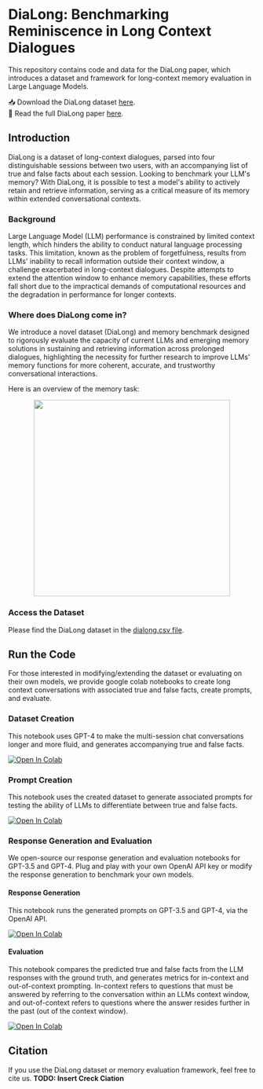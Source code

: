# DiaLong: Benchmarking Reminiscence in Long Context Dialogues

This repository contains code and data for the DiaLong paper, which introduces a dataset and framework for long-context memory evaluation in Large Language Models. 

📥 Download the DiaLong dataset [here](https://github.com/sameraslan/DiaLong/blob/4bcd860ff806e803487262cdd33fd6bcb4cb612c/DiaLong.csv).\
📜 Read the full DiaLong paper [here](https://github.com/user-attachments/files/19041193/DiaLong.Sep.2024.pdf).

## Introduction
DiaLong is a dataset of long-context dialogues, parsed into four distinguishable sessions between two users, with an accompanying list of true and false facts about each session. Looking to benchmark your LLM's memory? With DiaLong, it is possible to test a model's ability to actively retain and retrieve information, serving as a critical measure of its memory within extended conversational contexts.


### Background
Large Language Model (LLM) performance is constrained by limited context length, which hinders the ability to conduct natural language processing tasks. This limitation, known as the problem of forgetfulness, results from LLMs' inability to recall information outside their context window, a challenge exacerbated in long-context dialogues. Despite attempts to extend the attention window to enhance memory capabilities, these efforts fall short due to the impractical demands of computational resources and the degradation in performance for longer contexts.

### Where does DiaLong come in?
We introduce a novel dataset (DiaLong) and memory benchmark designed to rigorously evaluate the capacity of current LLMs and emerging memory solutions in sustaining and retrieving information across prolonged dialogues, highlighting the necessity for further research to improve LLMs' memory functions for more coherent, accurate, and trustworthy conversational interactions.

Here is an overview of the memory task:
<p align="center">
  <img src="https://github.com/sameraslan/DiaLong/assets/82460915/bbee6c88-8b03-4ba2-a84c-e3416a03c841" width=400>
</p>

### Access the Dataset
Please find the DiaLong dataset in the [dialong.csv file](https://github.com/sameraslan/DiaLong/blob/4bcd860ff806e803487262cdd33fd6bcb4cb612c/DiaLong.csv).

## Run the Code
For those interested in modifying/extending the dataset or evaluating on their own models, we provide google colab notebooks to create long context conversations with associated true and false facts, create prompts, and evaluate.

### Dataset Creation
This notebook uses GPT-4 to make the multi-session chat conversations longer and more fluid, and generates accompanying true and false facts.

[![Open In Colab](https://colab.research.google.com/assets/colab-badge.svg)](https://colab.research.google.com/drive/1lgQcPf96tA3d8aqw9uQYamejB0IjMkHn?usp=sharing)


### Prompt Creation
This notebook uses the created dataset to generate associated prompts for testing the ability of LLMs to differentiate between true and false facts.

[![Open In Colab](https://colab.research.google.com/assets/colab-badge.svg)](https://colab.research.google.com/drive/1JXjlHGWJoGeOQWoBSckHssbOgxdFCNbk?usp=sharing)


### Response Generation and Evaluation
We open-source our response generation and evaluation notebooks for GPT-3.5 and GPT-4. Plug and play with your own OpenAI API key or modify the response generation to benchmark your own models.

#### Response Generation
This notebook runs the generated prompts on GPT-3.5 and GPT-4, via the OpenAI API.

[![Open In Colab](https://colab.research.google.com/assets/colab-badge.svg)](https://colab.research.google.com/drive/1vG-pH1CyI87vJxN80IkTOMPyaxA-xxcc?usp=sharing)

#### Evaluation
This notebook compares the predicted true and false facts from the LLM responses with the ground truth, and generates metrics for in-context and out-of-context prompting. In-context refers to questions that must be answered by referring to the conversation within an LLMs context window, and out-of-context refers to questions where the answer resides further in the past (out of the context window).

[![Open In Colab](https://colab.research.google.com/assets/colab-badge.svg)](https://colab.research.google.com/drive/10Ywkjj_47GoelNS31-ksp12ZvyB3yDHt?usp=sharing)

## Citation
If you use the DiaLong dataset or memory evaluation framework, feel free to cite us.
**TODO: Insert Creck Ciation**
